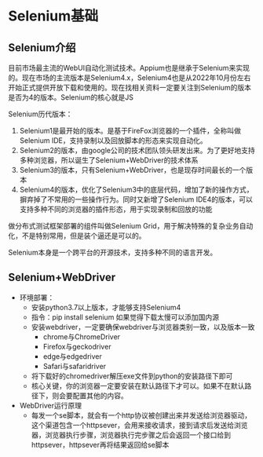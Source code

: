 # Selenium基础

## Selenium介绍

目前市场最主流的WebUI自动化测试技术。Appium也是继承于Selenium来实现的。现在市场的主流版本是Selenium4.x，Selenium4也是从2022年10月份左右开始正式提供开放下载和使用的。现在找相关资料一定要关注到Selenium的版本是否为4的版本。Selenium的核心就是JS

Selenium历代版本：

1. Selenium1是最开始的版本。是基于FireFox浏览器的一个插件，全称叫做Selenium IDE，支持录制以及回放脚本的形态来实现自动化。
2. Selenium2的版本，由google公司的技术团队领头研发出来。为了更好地支持多种浏览器，所以诞生了Selenium+WebDriver的技术体系
3. Selenium3的版本，只有Selenium+WebDriver，也是现存时间最长的一个版本
4. Selenium4的版本，优化了Selenium3中的底层代码，增加了新的操作方式，摒弃掉了不常用的一些操作行为。同时又新增了Selenium IDE4的版本，可以支持多种不同的浏览器的插件形态，用于实现录制和回放的功能

做分布式测试框架部署的组件叫做Selenium Grid，用于解决特殊的复杂业务自动化，不是特别常用，但是装个逼还是可以的。

Selenium本身是一个跨平台的开源技术，支持多种不同的语言开发。

## Selenium+WebDriver

- 环境部署：
  - 安装python3.7以上版本，才能够支持Selenium4
  - 指令：pip install selenium	如果觉得下载太慢可以添加国内源
  - 安装webdriver，一定要确保webdriver与浏览器类别一致，以及版本一致
    - chrome与ChromeDriver
    - Firefox与geckodriver
    - edge与edgedriver
    - Safari与safaridriver
  - 将下载好的chromedriver解压exe文件到python的安装路径下即可
  - 核心关键，你的浏览器一定要安装在默认路径下才可以。如果不在默认路径下，则会要配置其他的内容。
- WebDriver运行原理
  - 每发一个se脚本，就会有一个http协议被创建出来并发送给浏览器驱动，这个渠道包含一个httpsever，会用来接收请求，接到请求后发送给浏览器，浏览器执行步骤，浏览器执行完步骤之后会返回一个接口给到httpsever，httpsever再将结果返回给se脚本

